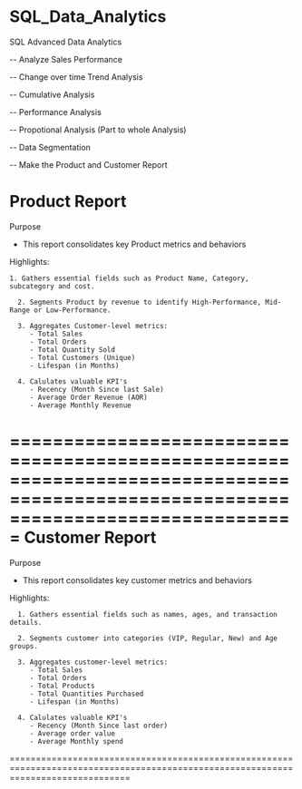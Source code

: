 # SQL_Data_Analytics

SQL Advanced Data Analytics

-- Analyze Sales Performance

-- Change over time Trend Analysis

-- Cumulative Analysis 

-- Performance Analysis 

-- Propotional Analysis (Part to whole Analysis)

-- Data Segmentation 

-- Make the Product and Customer Report

Product Report
===================================================================================================================================
Purpose
 - This report consolidates key Product metrics and behaviors 
 
Highlights:

    1. Gathers essential fields such as Product Name, Category, subcategory and cost.
	  
	  2. Segments Product by revenue to identify High-Performance, Mid-Range or Low-Performance.
	  
	  3. Aggregates Customer-level metrics:
	     - Total Sales 
		 - Total Orders
		 - Total Quantity Sold
		 - Total Customers (Unique)
		 - Lifespan (in Months)

      4. Calulates valuable KPI's 
	     - Recency (Month Since last Sale)
		 - Average Order Revenue (AOR)
		 - Average Monthly Revenue
===================================================================================================================================
Customer Report
===================================================================================================================================
Purpose
 - This report consolidates key customer metrics and behaviors 
 
Highlights:

      1. Gathers essential fields such as names, ages, and transaction details.
	  
	  2. Segments customer into categories (VIP, Regular, New) and Age groups.
	  
	  3. Aggregates customer-level metrics:
	     - Total Sales 
		 - Total Orders
		 - Total Products
		 - Total Quantities Purchased 
		 - Lifespan (in Months)

      4. Calulates valuable KPI's 
	     - Recency (Month Since last order)
		 - Average order value
		 - Average Monthly spend

===================================================================================================================================



